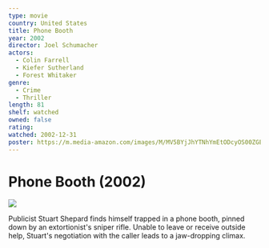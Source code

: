 ```yaml
---
type: movie
country: United States
title: Phone Booth
year: 2002
director: Joel Schumacher
actors:
  - Colin Farrell
  - Kiefer Sutherland
  - Forest Whitaker
genre:
  - Crime
  - Thriller
length: 81
shelf: watched
owned: false
rating:
watched: 2002-12-31
poster: https://m.media-amazon.com/images/M/MV5BYjJhYTNhYmEtODcyOS00ZGEwLWEwZTYtNzlkMmY0MjQ1OWQwXkEyXkFqcGc@._V1_SX300.jpg
---
```


# Phone Booth (2002)

![](https://m.media-amazon.com/images/M/MV5BYjJhYTNhYmEtODcyOS00ZGEwLWEwZTYtNzlkMmY0MjQ1OWQwXkEyXkFqcGc@._V1_SX300.jpg)

Publicist Stuart Shepard finds himself trapped in a phone booth, pinned down by an extortionist's sniper rifle. Unable to leave or receive outside help, Stuart's negotiation with the caller leads to a jaw-dropping climax.